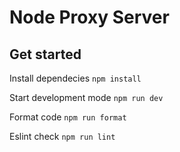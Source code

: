 # Node Proxy Server

## Get started

Install dependecies `npm install`

Start development mode `npm run dev`

Format code `npm run format`

Eslint check `npm run lint`
